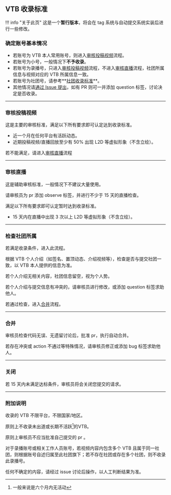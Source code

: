 ## VTB 收录标准

!!! info "关于此页"
    这是一个**暂行版本**，将会在 tag 系统与自动提交系统实装后进行一些修改。

### 确定账号基本情况

- 若账号为 VTB 本人常用账号，则进入[审核投稿视频](#_2)流程。
- 若账号为小号，一般情况下**不予收录**。
- 若账号为录播号，只进入[审核投稿视频](#_2)流程，不进入[审核直播](#_3)流程，社团所属信息与视频对应的 VTB 所属信息一致。
- 若账号为社团号，请参考**[社团收录标准](https://docs.vtbs.top/basic/add-group/)**。
- 其他情况请[通过 Issue 提出](https://github.com/dd-center/vdb/issues/new)，如有 PR 则可一并添加 question 标签，讨论决定是否收录。

---

### 审核投稿视频

这是主要的审核标准，满足以下所有要求即可认定达到收录标准。

- 近一个月在任何平台有活跃动态。
- 近期投稿视频/直播回放至少有 50% 出现 L2D 等虚拟形象（不含立绘）。

若不能满足，请进入[审核直播](#_3)流程

---

### 审核直播

这是辅助审核标准，一般情况下不建议大量使用。

请审核员为 pr 添加 observe 标签，并进行不少于 15 天的直播检查。

满足以下所有要求即可认定暂时达到收录标准。

- 15 天内在直播中出现 3 次以上 L2D 等虚拟形象（不含立绘）。

---

### 检查社团所属

若满足收录条件，进入此流程。

根据 VTB 个人介绍（如签名、置顶动态、介绍视频等），检查是否与提交社团一致，以 VTB 本人提供的信息为准。

若个人介绍无相关内容，社团信息留空，视为个人势。

若个人介绍与提交信息有冲突的，请审核员进行修改，或添加 question 标签求助他人。

若通过检查，进入[合并](#_5)流程。

---

### 合并

审核员检查代码无误、无遗留讨论后，批准 pr，执行自动合并。

若存在冲突或 action 不通过等特殊情况，请审核员修正或添加 bug 标签求助他人。

---

### 关闭

若 15 天内未满足达标条件，审核员将会关闭您提交的请求。

---

### 附加说明

收录的 VTB 不限平台，不限国家/地区。

原则上不收录未出道或长期不活跃[^1]的VTB。
[^1]: 一般来说是六个月内无活动

原则上审核员不应当批准自己提交的 pr 。

对于录播账号或相关工作人员账号，若视频内容内包含多个 VTB 且属于同一社团，则根据账号自述归属至此社团旗下；若不存在社团或存在多个社团，则不收录此录播号。

任何不确定的内容，请经过 issue 讨论后操作，以人工判断结果为准。
